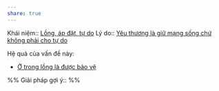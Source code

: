 ```yaml
---
share: true
---
```

Khái niệm:: [Lồng, áp đặt, tự do](../../T%E1%BB%AB%20%C4%91i%E1%BB%83n/Trung%20t%C3%ADnh/L%E1%BB%93ng,%20%C3%A1p%20%C4%91%E1%BA%B7t,%20t%E1%BB%B1%20do.md)
Lý do:: [Yêu thương là giữ mạng sống chứ không phải cho tự do](./Y%C3%AAu%20th%C6%B0%C6%A1ng%20l%C3%A0%20gi%E1%BB%AF%20m%E1%BA%A1ng%20s%E1%BB%91ng%20ch%E1%BB%A9%20kh%C3%B4ng%20ph%E1%BA%A3i%20cho%20t%E1%BB%B1%20do.md)

Hệ quả của vấn đề này:
- [Ở trong lồng là được bảo vệ](../%E1%BB%9E%20trong%20l%E1%BB%93ng%20l%C3%A0%20%C4%91%C6%B0%E1%BB%A3c%20b%E1%BA%A3o%20v%E1%BB%87.md)


%%
Giải pháp gợi ý:: 
%%


